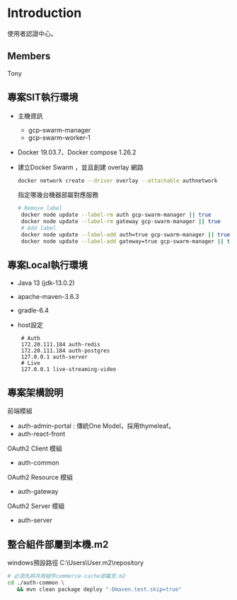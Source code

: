 # Introduction

使用者認證中心。

## Members

Tony

## 專案SIT執行環境

* 主機資訊
  * gcp-swarm-manager
  * gcp-swarm-worker-1

* Docker 19.03.7、Docker compose 1.26.2
* 建立Docker Swarm ，並且創建 overlay 網路

  ```bash
  docker network create --driver overlay --attachable authnetwork
  ```

  指定哪幾台機器部屬對應服務

  ```bash
  # Remove label
   docker node update --label-rm auth gcp-swarm-manager || true
   docker node update --label-rm gateway gcp-swarm-manager || true
   # Add label
   docker node update --label-add auth=true gcp-swarm-manager || true
   docker node update --label-add gateway=true gcp-swarm-manager || true
  ```

## 專案Local執行環境

* Java 13 (jdk-13.0.2)
* apache-maven-3.6.3
* gradle-6.4
* host設定

  ```text
   # Auth
   172.20.111.184 auth-redis
   172.20.111.184 auth-postgres
   127.0.0.1 auth-server
   # Live
   127.0.0.1 live-streaming-video
  ```

## 專案架構說明

前端模組

* auth-admin-portal : 傳統One Model，採用thymeleaf。
* auth-react-front

OAuth2 Client 模組

* auth-common

OAuth2 Resource 模組

* auth-gateway

OAuth2 Server 模組

* auth-server

## 整合組件部屬到本機.m2

windows預設路徑 C:\Users\User\.m2\repository

```sh
# 必須先將共用組件commerce-cache部屬至.m2
cd ./auth-common \
   && mvn clean package deploy "-Dmaven.test.skip=true"
```
